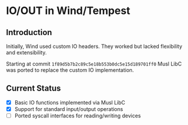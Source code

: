 # IO/OUT in Wind/Tempest

## Introduction

Initially, Wind used custom IO headers. They worked but lacked flexibility and extensibility.

Starting at commit `1f89d5b7b2c89c5e18b553b0dc5e15d189701ff0` Musl LibC was ported to replace the custom IO implementation.

## Current Status

- [x] Basic IO functions implemented via Musl LibC
- [x] Support for standard input/output operations
- [ ] Ported syscall interfaces for reading/writing devices